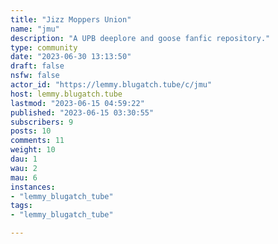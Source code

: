 ```yaml
---
title: "Jizz Moppers Union" 
name: "jmu"
description: "A UPB deeplore and goose fanfic repository."
type: community
date: "2023-06-30 13:13:50"
draft: false
nsfw: false
actor_id: "https://lemmy.blugatch.tube/c/jmu"
host: lemmy.blugatch.tube
lastmod: "2023-06-15 04:59:22"
published: "2023-06-15 03:30:55"
subscribers: 9
posts: 10
comments: 11
weight: 10
dau: 1
wau: 2
mau: 6
instances:
- "lemmy_blugatch_tube"
tags: 
- "lemmy_blugatch_tube"

---
```

